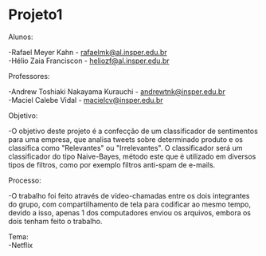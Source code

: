 # Projeto1
Alunos:

-Rafael Meyer Kahn -  rafaelmk@al.insper.edu.br<br>
-Hélio Zaia Franciscon - heliozf@al.insper.edu.br<br>

Professores:<br>

-Andrew Toshiaki Nakayama Kurauchi - andrewtnk@insper.edu.br<br>
-Maciel Calebe Vidal - macielcv@insper.edu.br<br>

Objetivo:<br>

-O objetivo deste projeto é a confecção de um classificador de sentimentos para uma empresa, que analisa tweets sobre determinado produto e os classifica como "Relevantes" ou "Irrelevantes". O classificador será um classificador do tipo Naive-Bayes, método este que é utilizado em diversos tipos de filtros, como por exemplo filtros anti-spam de e-mails.<br>

Processo: <br>

-O trabalho foi feito através de vídeo-chamadas entre os dois integrantes do grupo, com compartilhamento de tela para codificar ao mesmo tempo, devido a isso, apenas 1 dos computadores enviou os arquivos, embora os dois tenham feito o trabalho.<br>

Tema:<br>
-Netflix
